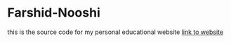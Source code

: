 # Farshid-Nooshi

this is the source code for my personal educational website [link to website](www.it-will-be-published-soon.com)

